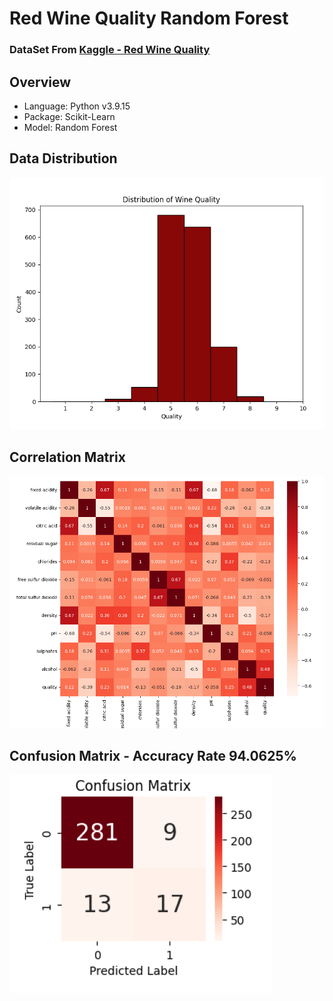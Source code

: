 # Red Wine Quality Random Forest

### DataSet From [Kaggle - Red Wine Quality](https://www.kaggle.com/datasets/uciml/red-wine-quality-cortez-et-al-2009)

## Overview

- Language: Python v3.9.15
- Package: Scikit-Learn
- Model: Random Forest

## Data Distribution

![image](https://github.com/yuhexiong/red-wine-quality-random-forest-python/blob/main/image/data_distribution.png)

## Correlation Matrix

![image](https://github.com/yuhexiong/red-wine-quality-random-forest-python/blob/main/image/correlation_matrix.png)

## Confusion Matrix - Accuracy Rate 94.0625%

![image](https://github.com/yuhexiong/red-wine-quality-random-forest-python/blob/main/image/confusion_matrix.png)


